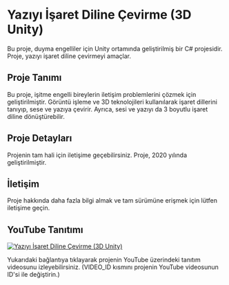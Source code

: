 # Yazıyı İşaret Diline Çevirme (3D Unity)

Bu proje, duyma engelliler için Unity ortamında geliştirilmiş bir C# projesidir. Proje, yazıyı işaret diline çevirmeyi amaçlar.

## Proje Tanımı

Bu proje, işitme engelli bireylerin iletişim problemlerini çözmek için geliştirilmiştir. Görüntü işleme ve 3D teknolojileri kullanılarak işaret dillerini tanıyıp, sese ve yazıya çevirir. Ayrıca, sesi ve yazıyı da 3 boyutlu işaret diline dönüştürebilir.

## Proje Detayları

Projenin tam hali için iletişime geçebilirsiniz. Proje, 2020 yılında geliştirilmiştir.

## İletişim

Proje hakkında daha fazla bilgi almak ve tam sürümüne erişmek için lütfen iletişime geçin.

## YouTube Tanıtımı

[![Yazıyı İşaret Diline Çevirme (3D Unity)](https://img.youtube.com/vi/VIDEO_ID/0.jpg)](https://www.youtube.com/watch?v=VIDEO_ID)

Yukarıdaki bağlantıya tıklayarak projenin YouTube üzerindeki tanıtım videosunu izleyebilirsiniz. (VIDEO_ID kısmını projenin YouTube videosunun ID'si ile değiştirin.)

